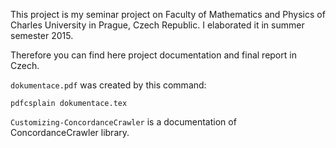 This project is my seminar project on Faculty of Mathematics and Physics of
Charles University in Prague, Czech Republic. I elaborated it in summer
semester 2015. 

Therefore you can find here project documentation and final report in Czech.

```dokumentace.pdf``` was created by this command:

```pdfcsplain dokumentace.tex```



`Customizing-ConcordanceCrawler` is a documentation of ConcordanceCrawler
library.
